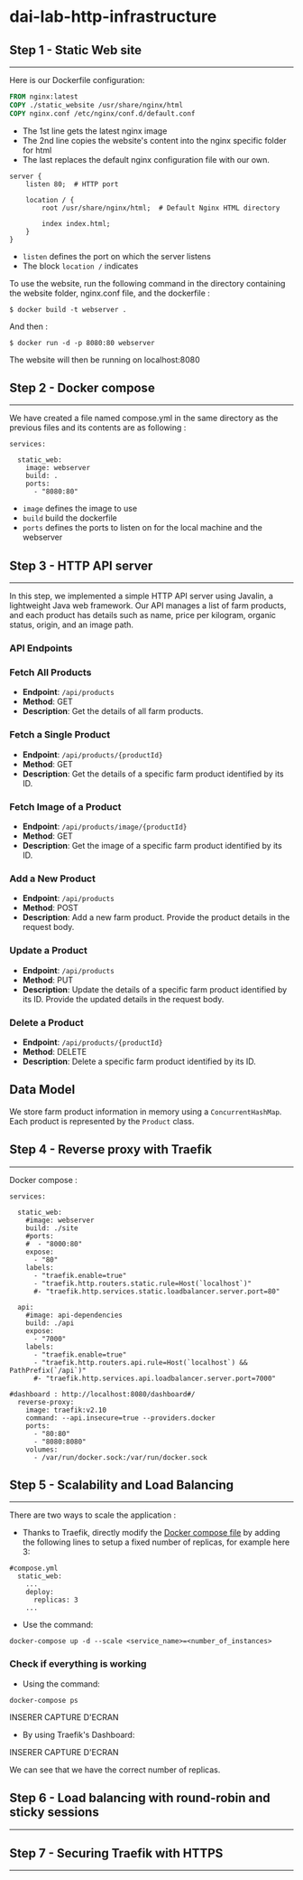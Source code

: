# dai-lab-http-infrastructure

## Step 1 - Static Web site

------------

Here is our Dockerfile configuration:

```dockerfile
FROM nginx:latest
COPY ./static_website /usr/share/nginx/html
COPY nginx.conf /etc/nginx/conf.d/default.conf
```

- The 1st line gets the latest nginx image
- The 2nd line copies the website's content into the nginx specific folder for html
- The last replaces the default nginx configuration file with our own.

```
server {
    listen 80;  # HTTP port

    location / {
        root /usr/share/nginx/html;  # Default Nginx HTML directory
        
        index index.html;
    }
}
```

- `listen` defines the port on which the server listens
- The block `location /` indicates 


To use the website, run the following command in the directory containing the website folder, nginx.conf file, and the dockerfile :

```
$ docker build -t webserver .
```

And then :

```
$ docker run -d -p 8080:80 webserver
```

The website will then be running on localhost:8080

## Step 2 - Docker compose

------------

We have created a file named compose.yml in the same directory as the previous files and its contents are as following :

```
services:

  static_web:
    image: webserver
    build: .
    ports:
      - "8080:80"

```

- `image` defines the image to use
- `build` build the dockerfile
- `ports` defines the ports to listen on for the local machine and the webserver

## Step 3 - HTTP API server

------------

In this step, we implemented a simple HTTP API server using Javalin, a lightweight Java web framework. Our API manages a list of farm products, and each product has details such as name, price per kilogram, organic status, origin, and an image path.

### API Endpoints

### Fetch All Products
- **Endpoint**: `/api/products`
- **Method**: GET
- **Description**: Get the details of all farm products.

### Fetch a Single Product
- **Endpoint**: `/api/products/{productId}`
- **Method**: GET
- **Description**: Get the details of a specific farm product identified by its ID.

### Fetch Image of a Product
- **Endpoint**: `/api/products/image/{productId}`
- **Method**: GET
- **Description**: Get the image of a specific farm product identified by its ID.

### Add a New Product
- **Endpoint**: `/api/products`
- **Method**: POST
- **Description**: Add a new farm product. Provide the product details in the request body.

### Update a Product
- **Endpoint**: `/api/products`
- **Method**: PUT
- **Description**: Update the details of a specific farm product identified by its ID. Provide the updated details in the request body.

### Delete a Product
- **Endpoint**: `/api/products/{productId}`
- **Method**: DELETE
- **Description**: Delete a specific farm product identified by its ID.

## Data Model
We store farm product information in memory using a `ConcurrentHashMap`. Each product is represented by the `Product` class.

## Step 4 - Reverse proxy with Traefik

------------

Docker compose :

```
services:

  static_web:
    #image: webserver
    build: ./site
    #ports:
    #  - "8000:80"
    expose:
      - "80"
    labels:
      - "traefik.enable=true"
      - "traefik.http.routers.static.rule=Host(`localhost`)"
      #- "traefik.http.services.static.loadbalancer.server.port=80"

  api:
    #image: api-dependencies
    build: ./api
    expose:
      - "7000"
    labels:
      - "traefik.enable=true"
      - "traefik.http.routers.api.rule=Host(`localhost`) && PathPrefix(`/api`)"      
      #- "traefik.http.services.api.loadbalancer.server.port=7000"

#dashboard : http://localhost:8080/dashboard#/
  reverse-proxy:
    image: traefik:v2.10
    command: --api.insecure=true --providers.docker
    ports:
      - "80:80"
      - "8080:8080"
    volumes:
      - /var/run/docker.sock:/var/run/docker.sock  

```

## Step 5 - Scalability and Load Balancing

------------

There are two ways to scale the application :

- Thanks to Traefik, directly modify the [Docker compose file](compose.yml) by adding the following lines to setup a fixed number of replicas, for example here 3:

```
#compose.yml
  static_web:
    ...
    deploy:
      replicas: 3
    ...
```

- Use the command:

```
docker-compose up -d --scale <service_name>=<number_of_instances>
```

### Check if everything is working

- Using the command:

```
docker-compose ps
```

INSERER CAPTURE D'ECRAN

- By using Traefik's Dashboard:

INSERER CAPTURE D'ECRAN

We can see that we have the correct number of replicas.

## Step 6 - Load balancing with round-robin and sticky sessions

------------

## Step 7 - Securing Traefik with HTTPS

------------